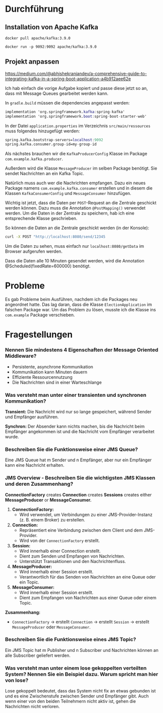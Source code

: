 # Durchführung

## Installation von Apache Kafka

`docker pull apache/kafka:3.9.0`

`docker run -p 9092:9092 apache/kafka:3.9.0`

## Projekt anpassen

https://medium.com/@abhishekranjandev/a-comprehensive-guide-to-integrating-kafka-in-a-spring-boot-application-a4b912aee62e

Ich hab einfach die vorige Aufgabe kopiert und passe diese jetzt so an, dass mit Message Queues gearbeitet werden kann. 

In `gradle.build` müssen die dependencies angepasst werden: 

```nix
implementation 'org.springframework.kafka:spring-kafka'
implementation 'org.springframework.boot:spring-boot-starter-web'
```

In der Datei `application.properties` im Verzeichnis `src/main/ressources` muss folgendes hinzugefügt werden: 

```nix
spring.kafka.bootstrap-servers=localhost:9092
spring.kafka.consumer.group-id=my-group-id
```

Als nächstes brauchen wir die `KafkaProducerConfig`  Klasse im Package `com.example.kafka.producer`.

Außerdem wird die Klasse `MessageProducer` im selben Package benötigt. Sie sendet Nachrichten an ein Kafka Topic. 

Natürlich muss auch wer die Nachrichten empfangen. Dazu ein neues Package namens `com.example.kafka.consumer`  erstellen und in diesem die Klassen `KafkaConsumerConfig` und `MessageConsumer` hinzufügen. 

Wichtig ist jetzt, dass die Daten per `POST`-Request an die Zentrale geschickt werden können. Dazu muss die Annotation `@PostMapping()` verwendet werden. Um die Daten in der Zentrale zu speichern, hab ich eine entsprechende Klasse geschrieben. 

So können die Daten an die Zentrale geschickt werden (in der Konsole): 

```bash
curl -X POST "http://localhost:8080/send/12345
```

Um die Daten zu sehen, muss einfach nur `localhost:8080/getData` im Browser aufgerufen werden.  

Dass die Daten alle 10 Minuten gesendet werden, wird die Annotation @Scheduled(fixedRate=600000) benötigt. 

# Probleme

Es gab Probleme beim Ausführen, nachdem ich die Packages neu angeordnet hatte. Das lag daran, dass die Klasse `ElectionApplication` im falschen Package war. Um das Problem zu lösen, musste ich die Klasse ins `com.example` Package verschieben. 

# Fragestellungen

### Nennen Sie mindestens 4 Eigenschaften der Message Oriented Middleware?

- Persistente, asynchrone Kommunikation
- Kommunikation kann Minuten dauern
- Effiziente Ressourcennutzung
- Die Nachrichten sind in einer Warteschlange

### Was versteht man unter einer transienten und synchronen Kommunikation?

**Transient:** Die Nachricht wird nur so lange gespeichert, während Sender und Empfänger ausführen. 

**Synchron:** Der Absender kann nichts machen, bis die Nachricht beim Empfänger angekommen ist und die Nachricht vom Empfänger verarbeitet wurde. 

### Beschreiben Sie die Funktionsweise einer JMS Queue?

Eine JMS Queue hat m Sender und n Empfänger, aber nur ein Empfänger kann eine Nachricht erhalten. 

### JMS Overview - Beschreiben Sie die wichtigsten JMS Klassen und deren Zusammenhang?

**ConnectionFactory** creates **Connection** creates **Sessions** creates either **MessageProducer** or **MessageConsumer.** 

1. **ConnectionFactory:**
    - Wird verwendet, um Verbindungen zu einer JMS-Provider-Instanz (z. B. einem Broker) zu erstellen.
2. **Connection:**
    - Repräsentiert eine Verbindung zwischen dem Client und dem JMS-Provider.
    - Wird von der `ConnectionFactory` erstellt.
3. **Session:**
    - Wird innerhalb einer Connection erstellt.
    - Dient zum Senden und Empfangen von Nachrichten.
    - Unterstützt Transaktionen und den Nachrichtenfluss.
4. **MessageProducer:**
    - Wird innerhalb einer Session erstellt.
    - Verantwortlich für das Senden von Nachrichten an eine Queue oder ein Topic.
5. **MessageConsumer:**
    - Wird innerhalb einer Session erstellt.
    - Dient zum Empfangen von Nachrichten aus einer Queue oder einem Topic.

**Zusammenhang:**

- `ConnectionFactory` → erstellt `Connection` → erstellt `Session` → erstellt `MessageProducer` oder `MessageConsumer`.

### Beschreiben Sie die Funktionsweise eines JMS Topic?

Ein JMS Topic hat m Publisher und n Subscriber und Nachrichten können an alle Subscriber geliefert werden. 

### Was versteht man unter einem lose gekoppelten verteilten System? Nennen Sie ein Beispiel dazu. Warum spricht man hier von lose?  

Lose gekoppelt bedeutet, dass das System nicht fix an etwas gebunden ist und es eine Zwischenstufe zwischen Sender und Empfänger gibt. Auch wenn einer von den beiden Teilnehmern nicht aktiv ist, gehen die Nachrichten nicht verloren.
